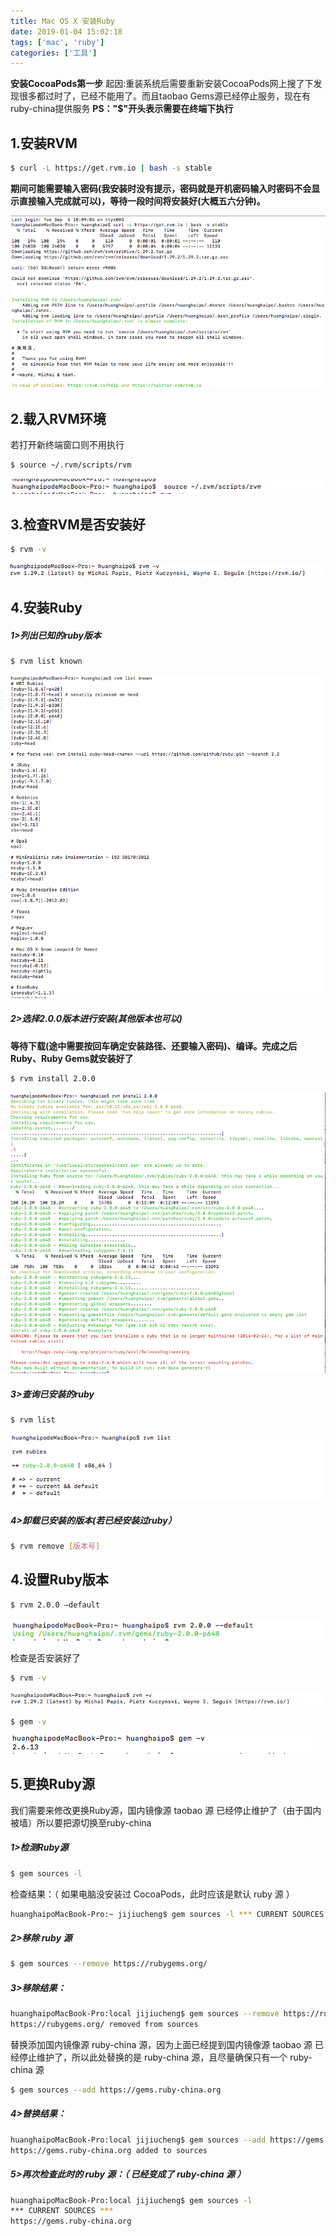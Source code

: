 ```yaml
---
title: Mac OS X 安装Ruby
date: 2019-01-04 15:02:18
tags: ['mac', 'ruby']
categories: ['工具']
---
```


<b>安装CocoaPods第一步</b>
起因:重装系统后需要重新安装CocoaPods网上搜了下发现很多都过时了，已经不能用了。而且taobao Gems源已经停止服务，现在有ruby-china提供服务
<b>PS："$"开头表示需要在终端下执行</b>

## 1.安装RVM

``` bash
$ curl -L https://get.rvm.io | bash -s stable
```
<b>期间可能需要输入密码(我安装时没有提示，密码就是开机密码输入时密码不会显示直接输入完成就可以)，等待一段时间将安装好(大概五六分钟)。</b>

![img1](https://raw.githubusercontent.com/wangmingdong/docImg/master/2019-01-04-mac-install-ruby/1.png)

## 2.载入RVM环境
若打开新终端窗口则不用执行
``` bash
$ source ~/.rvm/scripts/rvm
```

![img2](https://raw.githubusercontent.com/wangmingdong/docImg/master/2019-01-04-mac-install-ruby/2.png)

## 3.检查RVM是否安装好

``` bash
$ rvm -v
```

![img3](https://raw.githubusercontent.com/wangmingdong/docImg/master/2019-01-04-mac-install-ruby/3.png)

## 4.安装Ruby

##### 1>列出已知的ruby版本

``` bash
$ rvm list known
```

![img4](https://raw.githubusercontent.com/wangmingdong/docImg/master/2019-01-04-mac-install-ruby/4.png)

##### 2>选择2.0.0版本进行安装(其他版本也可以)

<b>等待下载(途中需要按回车确定安装路径、还要输入密码)、编译。完成之后Ruby、Ruby Gems就安装好了</b>

``` bash
$ rvm install 2.0.0
```

![img5](https://raw.githubusercontent.com/wangmingdong/docImg/master/2019-01-04-mac-install-ruby/5.png)

##### 3>查询已安装的ruby

``` bash
$ rvm list
```

![img6](https://raw.githubusercontent.com/wangmingdong/docImg/master/2019-01-04-mac-install-ruby/6.png)

##### 4>卸载已安装的版本(若已经安装过ruby）

``` bash
$ rvm remove [版本号]
```

## 4.设置Ruby版本

``` bash
$ rvm 2.0.0 —default
```

![img7](https://raw.githubusercontent.com/wangmingdong/docImg/master/2019-01-04-mac-install-ruby/7.png)

检查是否安装好了

``` bash
$ rvm -v
```

![img8](https://raw.githubusercontent.com/wangmingdong/docImg/master/2019-01-04-mac-install-ruby/8.png)

``` bash
$ gem -v
```

![img9](https://raw.githubusercontent.com/wangmingdong/docImg/master/2019-01-04-mac-install-ruby/9.png)

## 5.更换Ruby源
我们需要来修改更换Ruby源，国内镜像源 taobao 源 已经停止维护了（由于国内被墙）所以要把源切换至ruby-china

##### 1>检测Ruby源
``` bash
$ gem sources -l
```
检查结果：（ 如果电脑没安装过 CocoaPods，此时应该是默认 ruby 源 ）

``` bash
huanghaipoMacBook-Pro:~ jijiucheng$ gem sources -l *** CURRENT SOURCES *** https://rubygems.org/
```

##### 2>移除 ruby 源

``` bash
$ gem sources --remove https://rubygems.org/
```

##### 3>移除结果：

``` bash
huanghaipoMacBook-Pro:local jijiucheng$ gem sources --remove https://rubygems.org/
https://rubygems.org/ removed from sources
```

替换添加国内镜像源 ruby-china 源，因为上面已经提到国内镜像源 taobao 源 已经停止维护了，所以此处替换的是 ruby-china 源，且尽量确保只有一个 ruby-china 源

``` bash
$ gem sources --add https://gems.ruby-china.org
```

##### 4>替换结果：

``` bash
huanghaipoMacBook-Pro:local jijiucheng$ gem sources --add https://gems.ruby-china.org
https://gems.ruby-china.org added to sources
```

##### 5>再次检查此时的 ruby 源：（ 已经变成了 ruby-china 源 ）

``` bash
huanghaipoMacBook-Pro:local jijiucheng$ gem sources -l
*** CURRENT SOURCES ***
https://gems.ruby-china.org
```

